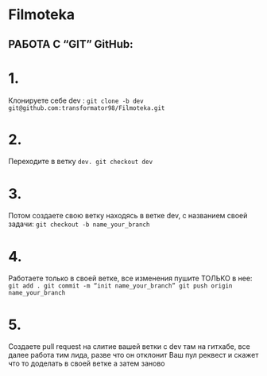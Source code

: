 # Filmoteka

## РАБОТА C “GIT” GitHub:

# 1.

Клонируете себе dev :
`git clone -b dev git@github.com:transformator98/Filmoteka.git`

# 2.

Переходите в ветку `dev. git checkout dev`

# 3.

Потом создаете свою ветку находясь в ветке dev, с названием своей задачи:
`git checkout -b name_your_branch`

# 4.

Работаете только в своей ветке, все изменения пушите ТОЛЬКО в нее:
`git add . git commit -m “init name_your_branch” git push origin name_your_branch`

# 5.

Создаете pull request на слитие вашей ветки с dev там на гитхабе, все далее
работа тим лида, разве что он отклонит Ваш пул реквест и скажет что то доделать
в своей ветке а затем заново
